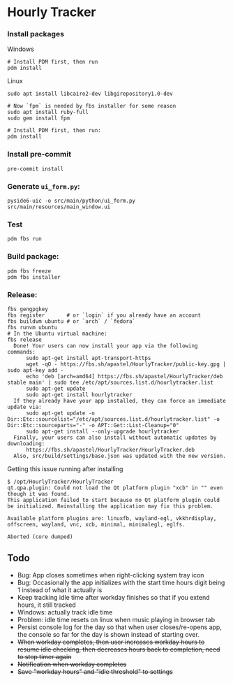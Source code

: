 # Hourly Tracker

### Install packages

Windows
```
# Install PDM first, then run
pdm install
```

Linux
```
sudo apt install libcairo2-dev libgirepository1.0-dev

# Now `fpm` is needed by fbs installer for some reason
sudo apt install ruby-full
sudo gem install fpm

# Install PDM first, then run:
pdm install
```

### Install pre-commit
```
pre-commit install
```

### Generate `ui_form.py`:
```
pyside6-uic -o src/main/python/ui_form.py src/main/resources/main_window.ui
```

### Test
```
pdm fbs run
```

### Build package:
```
pdm fbs freeze
pdm fbs installer
```

### Release:

```
fbs gengpgkey
fbs register       # or `login` if you already have an account
fbs buildvm ubuntu # or `arch` / `fedora`
fbs runvm ubuntu
# In the Ubuntu virtual machine:
fbs release
  Done! Your users can now install your app via the following commands:
      sudo apt-get install apt-transport-https
      wget -qO - https://fbs.sh/apastel/HourlyTracker/public-key.gpg | sudo apt-key add -
      echo 'deb [arch=amd64] https://fbs.sh/apastel/HourlyTracker/deb stable main' | sudo tee /etc/apt/sources.list.d/hourlytracker.list
      sudo apt-get update
      sudo apt-get install hourlytracker
  If they already have your app installed, they can force an immediate update via:
      sudo apt-get update -o Dir::Etc::sourcelist="/etc/apt/sources.list.d/hourlytracker.list" -o Dir::Etc::sourceparts="-" -o APT::Get::List-Cleanup="0"
      sudo apt-get install --only-upgrade hourlytracker
  Finally, your users can also install without automatic updates by downloading:
      https://fbs.sh/apastel/HourlyTracker/HourlyTracker.deb
  Also, src/build/settings/base.json was updated with the new version.
```
Getting this issue running after installing
```
$ /opt/HourlyTracker/HourlyTracker
qt.qpa.plugin: Could not load the Qt platform plugin "xcb" in "" even though it was found.
This application failed to start because no Qt platform plugin could be initialized. Reinstalling the application may fix this problem.

Available platform plugins are: linuxfb, wayland-egl, vkkhrdisplay, offscreen, wayland, vnc, xcb, minimal, minimalegl, eglfs.

Aborted (core dumped)
```

## Todo
* Bug: App closes sometimes when right-clicking system tray icon
* Bug: Occasionally the app initializes with the start time hours digit being 1 instead of what it actually is
* Keep tracking idle time after workday finishes so that if you extend hours, it still tracked
* Windows: actually track idle time
* Problem: idle time resets on linux when music playing in browser tab
* Persist console log for the day so that when user closes/re-opens app, the console so far for the day is shown instead of starting over.
* ~~When workday completes, then user increases workday hours to resume idle checking, then decreases hours back to completion, need to stop timer again~~
* ~~Notification when workday completes~~
* ~~Save "workday hours" and "idle threshold" to settings~~
